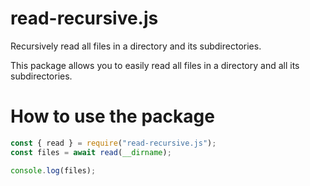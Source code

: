 # read-recursive.js
Recursively read all files in a directory and its subdirectories.

This package allows you to easily read all files in a directory and all its subdirectories.

# How to use the package
```js
const { read } = require("read-recursive.js");
const files = await read(__dirname);

console.log(files);
```